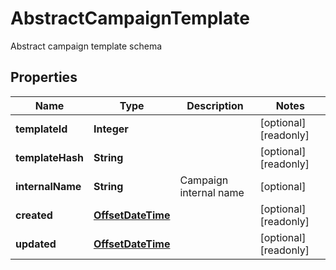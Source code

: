 

# AbstractCampaignTemplate

Abstract campaign template schema
## Properties

Name | Type | Description | Notes
------------ | ------------- | ------------- | -------------
**templateId** | **Integer** |  |  [optional] [readonly]
**templateHash** | **String** |  |  [optional] [readonly]
**internalName** | **String** | Campaign internal name |  [optional]
**created** | [**OffsetDateTime**](OffsetDateTime.md) |  |  [optional] [readonly]
**updated** | [**OffsetDateTime**](OffsetDateTime.md) |  |  [optional] [readonly]



